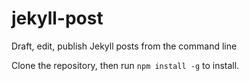 # jekyll-post
Draft, edit, publish Jekyll posts from the command line

Clone the repository, then run `npm install -g` to install.
